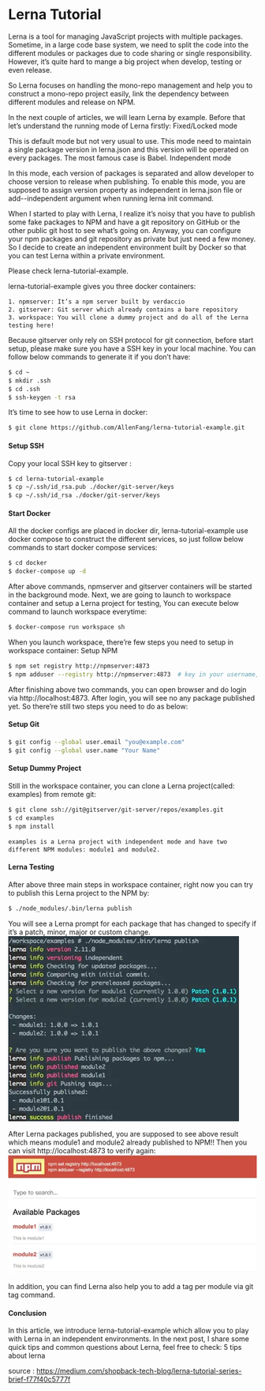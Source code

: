 # Lerna Tutorial

Lerna is a tool for managing JavaScript projects with multiple packages. Sometime, in a large code base system, we need to split the code into the different modules or packages due to code sharing or single responsibility. However, it’s quite hard to mange a big project when develop, testing or even release.

So Lerna focuses on handling the mono-repo management and help you to construct a mono-repo project easily, link the dependency between different modules and release on NPM.

In the next couple of articles, we will learn Lerna by example. Before that let’s understand the running mode of Lerna firstly:
Fixed/Locked mode

This is default mode but not very usual to use. This mode need to maintain a single package version in lerna.json and this version will be operated on every packages. The most famous case is Babel.
Independent mode

In this mode, each version of packages is separated and allow developer to choose version to release when publishing. To enable this mode, you are supposed to assign version property as independent in lerna.json file or add--independent argument when running lerna init command.

When I started to play with Lerna, I realize it’s noisy that you have to publish some fake packages to NPM and have a git repository on GitHub or the other public git host to see what’s going on. Anyway, you can configure your npm packages and git repository as private but just need a few money. So I decide to create an independent environment built by Docker so that you can test Lerna within a private environment.

Please check lerna-tutorial-example.

lerna-tutorial-example gives you three docker containers:

    1. npmserver: It’s a npm server built by verdaccio
    2. gitserver: Git server which already contains a bare repository
    3. workspace: You will clone a dummy project and do all of the Lerna testing here!

Because gitserver only rely on SSH protocol for git connection, before start setup, please make sure you have a SSH key in your local machine. You can follow below commands to generate it if you don’t have:
```sh
$ cd ~
$ mkdir .ssh
$ cd .ssh
$ ssh-keygen -t rsa
```

It’s time to see how to use Lerna in docker:

```sh
$ git clone https://github.com/AllenFang/lerna-tutorial-example.git
```
#### Setup SSH

Copy your local SSH key to gitserver :

```sh
$ cd lerna-tutorial-example
$ cp ~/.ssh/id_rsa.pub ./docker/git-server/keys
$ cp ~/.ssh/id_rsa ./docker/git-server/keys
```
#### Start Docker

All the docker configs are placed in docker dir, lerna-tutorial-example use docker compose to construct the different services, so just follow below commands to start docker compose services:

```sh
$ cd docker
$ docker-compose up -d
```
After above commands, npmserver and gitserver containers will be started in the background mode. Next, we are going to launch to workspace container and setup a Lerna project for testing, You can execute below command to launch workspace everytime:

```sh
$ docker-compose run workspace sh
```
When you launch workspace, there’re few steps you need to setup in workspace container:
Setup NPM

```bash
$ npm set registry http://npmserver:4873
$ npm adduser --registry http://npmserver:4873  # key in your username, password and email
```
After finishing above two commands, you can open browser and do login via http://localhost:4873. After login, you will see no any package published yet. So there’re still two steps you need to do as below:
#### Setup Git

```sh
$ git config --global user.email "you@example.com"
$ git config --global user.name "Your Name"
```
#### Setup Dummy Project

Still in the workspace container, you can clone a Lerna project(called: examples) from remote git:
```sh
$ git clone ssh://git@gitserver/git-server/repos/examples.git
$ cd examples
$ npm install
```
    examples is a Lerna project with independent mode and have two different NPM modules: module1 and module2.

#### Lerna Testing

After above three main steps in workspace container, right now you can try to publish this Lerna project to the NPM by:

```sh
$ ./node_modules/.bin/lerna publish
```
You will see a Lerna prompt for each package that has changed to specify if it’s a patch, minor, major or custom change.
![terminal](../images/img_mastering_lerna/terminal-mastering-lerna.webp)

After Lerna packages published, you are supposed to see above result which means module1 and module2 already published to NPM!! Then you can visit http://localhost:4873 to verify again:
![npm](../images/img_mastering_lerna/npm-mastering-lerna.webp)

In addition, you can find Lerna also help you to add a tag per module via git tag command.
#### Conclusion

In this article, we introduce lerna-tutorial-example which allow you to play with Lerna in an independent environments. In the next post, I share some quick tips and common questions about Lerna, feel free to check: 5 tips about lerna

source :
https://medium.com/shopback-tech-blog/lerna-tutorial-series-brief-f77f40c5777f